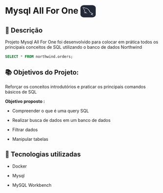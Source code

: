 #  Mysql All For One  <img align="center" alt="Faby-Mysql" height="40" width="50" src="https://github.com/tandpfun/skill-icons/blob/main/icons/MySQL-Dark.svg">


## :memo: Descrição
<p>Projeto Mysql All For One foi desenvolvido para colocar em prática todos os principais conceitos de SQL utilizando o banco de dados Northwind</p>

```sql
SELECT * FROM northwind.orders;
```

## :books: Objetivos do Projeto: 

 Reforçar os conceitos introdutórios e praticar  os principais comandos básicos de SQL
  
  <b>Objetivo proposto :</b>
  
* Compreender o que é uma query SQL

* Realizar busca de dados em um banco de dados

* Filtrar dados

* Manipular tabelas
  

## :wrench: Tecnologias utilizadas
  
* Docker
  
* Mysql 

* MySQL Workbench


